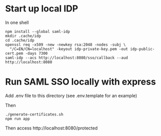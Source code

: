 # Start up local IDP

In one shell

    npm install --global saml-idp
    mkdir .cache/idp
    cd .cache/idp
    openssl req -x509 -new -newkey rsa:2048 -nodes -subj \
      "/C=EN/CN=localhost" -keyout idp-private-key.pem -out idp-public-cert.pem -days 7300
    saml-idp --acs http://localhost:8080/sso/callback --aud http://localhost:8080

# Run SAML SSO locally with express

Add .env file to this directory (see .env.template for an example)

Then

    ./generate-certificates.sh
    npm run app
    
Then access http://localhost:8080/protected